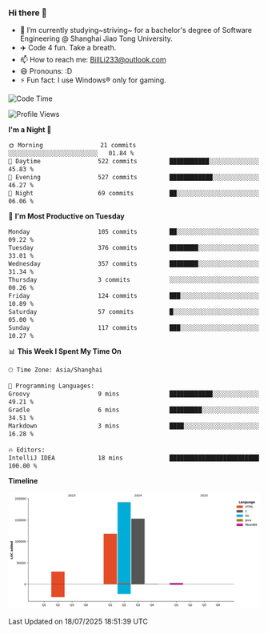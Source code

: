 ### Hi there 👋
- 🌱 I’m currently studying~striving~ for a bachelor's degree of Software Engineering @ Shanghai Jiao Tong University.
- ✈️ Code 4 fun. Take a breath.
- 📫 How to reach me: BillLi233@outlook.com
- 😄 Pronouns: :D
- ⚡ Fun fact: I use Windows® only for gaming.

<!--START_SECTION:waka-->
![Code Time](http://img.shields.io/badge/Code%20Time-440%20hrs%205%20mins-blue)

![Profile Views](http://img.shields.io/badge/Profile%20Views-0-blue)

**I'm a Night 🦉** 

```text
🌞 Morning                21 commits          ░░░░░░░░░░░░░░░░░░░░░░░░░   01.84 % 
🌆 Daytime                522 commits         ███████████░░░░░░░░░░░░░░   45.83 % 
🌃 Evening                527 commits         ████████████░░░░░░░░░░░░░   46.27 % 
🌙 Night                  69 commits          ██░░░░░░░░░░░░░░░░░░░░░░░   06.06 % 
```
📅 **I'm Most Productive on Tuesday** 

```text
Monday                   105 commits         ██░░░░░░░░░░░░░░░░░░░░░░░   09.22 % 
Tuesday                  376 commits         ████████░░░░░░░░░░░░░░░░░   33.01 % 
Wednesday                357 commits         ████████░░░░░░░░░░░░░░░░░   31.34 % 
Thursday                 3 commits           ░░░░░░░░░░░░░░░░░░░░░░░░░   00.26 % 
Friday                   124 commits         ███░░░░░░░░░░░░░░░░░░░░░░   10.89 % 
Saturday                 57 commits          █░░░░░░░░░░░░░░░░░░░░░░░░   05.00 % 
Sunday                   117 commits         ███░░░░░░░░░░░░░░░░░░░░░░   10.27 % 
```


📊 **This Week I Spent My Time On** 

```text
🕑︎ Time Zone: Asia/Shanghai

💬 Programming Languages: 
Groovy                   9 mins              ████████████░░░░░░░░░░░░░   49.21 % 
Gradle                   6 mins              █████████░░░░░░░░░░░░░░░░   34.51 % 
Markdown                 3 mins              ████░░░░░░░░░░░░░░░░░░░░░   16.28 % 

🔥 Editors: 
IntelliJ IDEA            18 mins             █████████████████████████   100.00 % 
```

**Timeline**

![Lines of Code chart](https://raw.githubusercontent.com/GMH233/GMH233/main/assets/bar_graph.png)


 Last Updated on 18/07/2025 18:51:39 UTC
<!--END_SECTION:waka-->

<!--
**GMH233/GMH233** is a ✨ _special_ ✨ repository because its `README.md` (this file) appears on your GitHub profile.

Here are some ideas to get you started:

- 🔭 I’m currently working on ...
- 🌱 I’m currently learning ...
- 👯 I’m looking to collaborate on ...
- 🤔 I’m looking for help with ...
- 💬 Ask me about ...
- 📫 How to reach me: ...
- 😄 Pronouns: ...
- ⚡ Fun fact: ...
-->
